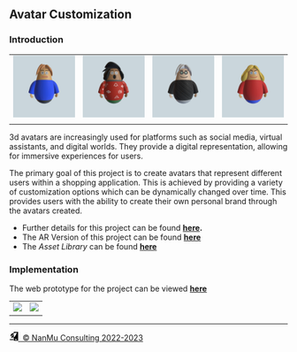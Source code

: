 <!--Start-->
## Avatar Customization

### Introduction

| | | | |
|-|-|-|-|
| <img width=100% src="./images/custom0.png"> | <img width=100% src="./images/custom1.png"> | <img width=100%  src="./images/custom2.png"> | <img width=100% src="./images/custom3.png"> |
|||||

3d avatars are increasingly used for platforms such as social media, virtual assistants, and digital worlds. They provide a digital representation, allowing for immersive experiences for users.

The primary goal of this project is to create avatars that represent different users within a shopping application. This is achieved by providing a variety of customization options which can be dynamically changed over time. This provides users with the ability to create their own personal brand through the avatars created.

* Further details for this project can be found **[here](https://matthewkwok.myportfolio.com/digital-avatar-project).**
* The AR Version of this project can be found **[here](https://matthewkwok.myportfolio.com/avatar-ar-project)**
* The *Asset Library* can be found **[here](https://guannan-kwok.github.io/assetLibrary/assetLibrary.html)**

<!-- 
<script type="module" src="https://unpkg.com/@google/model-viewer/dist/model-viewer.js"></script> 

| | |
|-|-|
| <model-viewer disable-tap disable-pan style="background-color:grey; width: 32rem; height: 32rem" id="logo" ar interaction-prompt="none" camera-controls touch-action="pan-y" src="./avatar_site/models/ar_avatar.glb" shadow-intensity="1" camera-orbit="-23deg 80deg" alt="Kirby" poster="" skybox-image="./avatar_site/lights/san_giuseppe_bridge.hdr" environment-image="./avatar_site/lights/san_giuseppe_bridge.hdr" > </model-viewer> | <model-viewer disable-tap disable-pan style="background-color:grey; width: 32rem; height: 32rem" id="logo" ar interaction-prompt="none" camera-controls touch-action="pan-y" src="./avatar_site/models/default_avatar.glb" shadow-intensity="1" camera-orbit="-115deg 80deg" alt="Kirby" poster="" skybox-image="./avatar_site/lights/san_giuseppe_bridge.hdr" environment-image="./avatar_site/lights/san_giuseppe_bridge.hdr" > </model-viewer> |
-->

### Implementation

The web prototype for the project can be viewed **[here](./avatar_site/index.html)**

| | |
|:-------------------------:|:-------------------------:|
| <img width=100%  src="https://cdn.myportfolio.com/1846b50444068c8131888dd7ddb68eb6/b243e738-f3b0-4482-a11f-d0f656744d32_rw_1920.png?h=09b229fc69c7bc416b166e416287aa32">  | <img width=100% src="https://cdn.myportfolio.com/1846b50444068c8131888dd7ddb68eb6/c89b95cd-fc02-43dd-80b9-b0003c07af0a_rw_1920.png?h=54a60f0922aac720fd54a576e34efb39"> |

----

<!--End-->
<p>
<a href="https://nanmucreative.com/">
<img src="./images/logo.png" width=16px>&nbsp;&nbsp;&copy; NanMu Consulting 2022-2023</a>   
</p>

